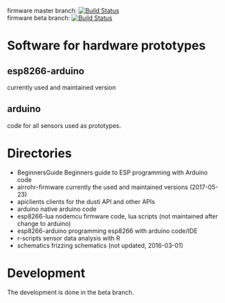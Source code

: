 firmware master branch: [![Build Status](https://travis-ci.com/opendata-stuttgart/sensors-software.svg?branch=master)](https://travis-ci.com/opendata-stuttgart/sensors-software)  
firmware beta branch: [![Build Status](https://travis-ci.com/opendata-stuttgart/sensors-software.svg?branch=beta)](https://travis-ci.com/opendata-stuttgart/sensors-software)  

# Software for hardware prototypes

## esp8266-arduino  

currently used and maintained version

## arduino

code for all sensors used as prototypes.

# Directories 

* BeginnersGuide	Beginners guide to ESP programming with Arduino code
* airrohr-firmware	currently the used and maintained versions (2017-05-23)
* apiclients	clients for the dusti API and other APIs
* arduino	native arduino code
* esp8266-lua	nodemcu firmware code, lua scripts (not maintained after change to arduino)
* esp8266-arduino	programming esp8266 with arduino code/IDE
* r-scripts	sensor data analysis with R
* schematics	frizzing schematics (not updated, 2016-03-01)

# Development

The development is done in the beta branch.
